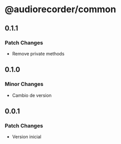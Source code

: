 # @audiorecorder/common

## 0.1.1

### Patch Changes

- Remove private methods

## 0.1.0

### Minor Changes

- Cambio de version

## 0.0.1

### Patch Changes

- Version inicial
